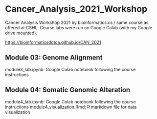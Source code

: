 # Cancer_Analysis_2021_Workshop

Cancer Analysis Workshop 2021 by bioinformatics.cs / same course as offered at CSHL. Course labs were run on Google Colab (with my Google drive mounted).

https://bioinformaticsdotca.github.io/CAN_2021

## Module 03: Genome Alignment

module3_lab.ipynb: Google Colab notebook following the course instructions

## Module 04: Somatic Genomic Alteration

module4_lab.ipynb: Google Colab notebook following the course instructions
module4_visualization.Rmd: R markdown file for data visualization
